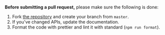 **Before submitting a pull request,** please make sure the following is done:

1. Fork [the repository](https://github.com/openvcash/vcash-electron) and create your branch from `master`.
2. If you've changed APIs, update the documentation.
3. Format the code with prettier and lint it with standard (`npm run format`).
